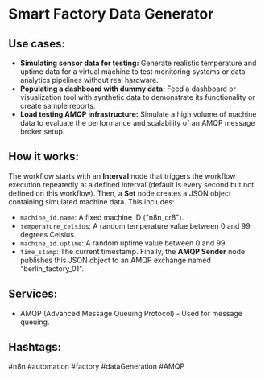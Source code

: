 # Smart Factory Data Generator

## Use cases:

- **Simulating sensor data for testing:** Generate realistic temperature and uptime data for a virtual machine to test monitoring systems or data analytics pipelines without real hardware.
- **Populating a dashboard with dummy data:** Feed a dashboard or visualization tool with synthetic data to demonstrate its functionality or create sample reports.
- **Load testing AMQP infrastructure:** Simulate a high volume of machine data to evaluate the performance and scalability of an AMQP message broker setup.

## How it works:

The workflow starts with an **Interval** node that triggers the workflow execution repeatedly at a defined interval (default is every second but not defined on this workflow).
Then, a **Set** node creates a JSON object containing simulated machine data. This includes:
  - `machine_id.name`: A fixed machine ID ("n8n_cr8").
  - `temperature_celsius`: A random temperature value between 0 and 99 degrees Celsius.
  - `machine_id.uptime`: A random uptime value between 0 and 99.
  - `time_stamp`: The current timestamp.
Finally, the **AMQP Sender** node publishes this JSON object to an AMQP exchange named "berlin_factory_01".

## Services:

- AMQP (Advanced Message Queuing Protocol) - Used for message queuing.

## Hashtags:

#n8n #automation #factory #dataGeneration #AMQP
